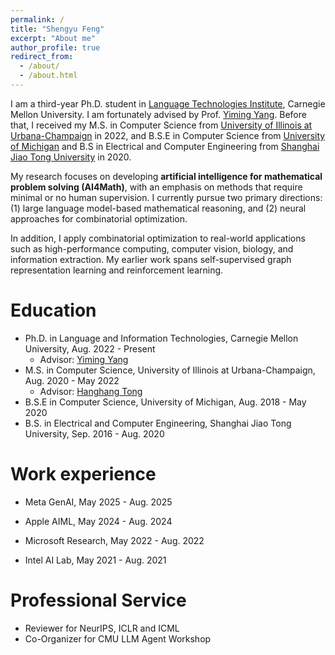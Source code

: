 ```yaml
---
permalink: /
title: "Shengyu Feng"
excerpt: "About me"
author_profile: true
redirect_from: 
  - /about/
  - /about.html
---
```



I am a third-year Ph.D. student in [Language Technologies Institute](lti.cs.cmu.edu), Carnegie Mellon University. I am fortunately advised by Prof. [Yiming Yang](https://www.cs.cmu.edu/~./yiming/). Before that, I received my M.S. in Computer Science from [University of Illinois at Urbana-Champaign](https://illinois.edu/) in 2022, and B.S.E in Computer Science from [University of Michigan](https://umich.edu/) and B.S in Electrical and Computer Engineering from [Shanghai Jiao Tong University](https://en.sjtu.edu.cn/) in 2020.

My research focuses on developing **artificial intelligence for mathematical problem solving (AI4Math)**, with an emphasis on methods that require minimal or no human supervision. I currently pursue two primary directions: (1) large language model-based mathematical reasoning, and (2) neural approaches for combinatorial optimization.

In addition, I apply combinatorial optimization to real-world applications such as high-performance computing, computer vision, biology, and information extraction. My earlier work spans self-supervised graph representation learning and reinforcement learning.

Education
======
* Ph.D. in Language and Information Technologies, Carnegie Mellon University, Aug. 2022 - Present
    * Advisor: [Yiming Yang](https://www.cs.cmu.edu/~./yiming/)
* M.S. in Computer Science, University of Illinois at Urbana-Champaign, Aug. 2020 - May 2022
    * Advisor: [Hanghang Tong](http://tonghanghang.org/)
* B.S.E in Computer Science, University of Michigan, Aug. 2018 - May 2020
* B.S. in Electrical and Computer Engineering, Shanghai Jiao Tong University, Sep. 2016 - Aug. 2020 


Work experience
======

* Meta GenAI, May 2025 - Aug. 2025

* Apple AIML, May 2024 - Aug. 2024

* Microsoft Research, May 2022 - Aug. 2022
  
* Intel AI Lab, May 2021 - Aug. 2021
  
Professional Service 
======
* Reviewer for NeurIPS, ICLR and ICML
* Co-Organizer for CMU LLM Agent Workshop

